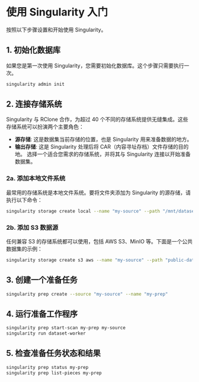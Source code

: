 # 使用 Singularity 入门

按照以下步骤设置和开始使用 Singularity。

## 1. 初始化数据库

如果您是第一次使用 Singularity，您需要初始化数据库。这个步骤只需要执行一次。

```sh
singularity admin init
```

## 2. 连接存储系统
Singularity 与 RClone 合作，为超过 40 个不同的存储系统提供无缝集成。这些存储系统可以扮演两个主要角色：
* **源存储**: 这是数据集当前存储的位置，也是 Singularity 用来准备数据的地方。
* **输出存储**: 这是 Singularity 处理后将 CAR（内容寻址存档）文件存储的目的地。
选择一个适合您需求的存储系统，并将其与 Singularity 连接以开始准备数据集。

### 2a. 添加本地文件系统

最常用的存储系统是本地文件系统。要将文件夹添加为 Singularity 的源存储，请执行以下命令：

```sh
singularity storage create local --name "my-source" --path "/mnt/dataset/folder"
```

### 2b. 添加 S3 数据源

任何兼容 S3 的存储系统都可以使用，包括 AWS S3、MinIO 等。下面是一个公共数据集的示例：

```sh
singularity storage create s3 aws --name "my-source" --path "public-dataset-test"
```

## 3. 创建一个准备任务
```sh
singularity prep create --source "my-source" --name "my-prep"
```

## 4. 运行准备工作程序
```sh
singularity prep start-scan my-prep my-source
singularity run dataset-worker
```

## 5. 检查准备任务状态和结果
```sh
singularity prep status my-prep
singularity prep list-pieces my-prep
```